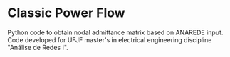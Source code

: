 # Classic Power Flow
Python code to obtain nodal admittance matrix based on ANAREDE input. Code developed for UFJF master's in electrical engineering discipline "Análise de Redes I".
